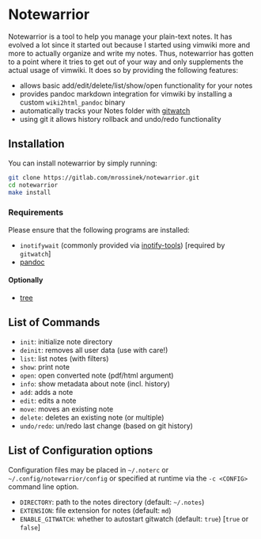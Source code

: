 # Notewarrior

Notewarrior is a tool to help you manage your plain-text notes.
It has evolved a lot since it started out because I started using vimwiki more and more to actually organize and write my notes.
Thus, notewarrior has gotten to a point where it tries to get out of your way and only supplements the actual usage of vimwiki.
It does so by providing the following features:
- allows basic add/edit/delete/list/show/open functionality for your notes
- provides pandoc markdown integration for vimwiki by installing a custom `wiki2html_pandoc` binary
- automatically tracks your Notes folder with [gitwatch](https://github.com/gitwatch/gitwatch)
- using git it allows history rollback and undo/redo functionality

## Installation

You can install notewarrior by simply running:
```sh
git clone https://gitlab.com/mrossinek/notewarrior.git
cd notewarrior
make install
```

### Requirements
Please ensure that the following programs are installed:
- `inotifywait` (commonly provided via [inotify-tools](https://github.com/inotify-tools/inotify-tools))  [required by `gitwatch`]
- [pandoc](https://pandoc.org/)

#### Optionally
- [tree](http://mama.indstate.edu/users/ice/tree/)


## List of Commands
- `init`: initialize note directory
- `deinit`: removes all user data (use with care!)
- `list`: list notes (with filters)
- `show`: print note
- `open`: open converted note (pdf/html argument)
- `info`: show metadata about note (incl. history)
- `add`: adds a note
- `edit`: edits a note
- `move`: moves an existing note
- `delete`: deletes an existing note (or multiple)
- `undo/redo`: un/redo last change (based on git history)

## List of Configuration options
Configuration files may be placed in `~/.noterc` or `~/.config/notewarrior/config` or specified at runtime via the `-c <CONFIG>` command line option.

- `DIRECTORY`: path to the notes directory (default: `~/.notes`)
- `EXTENSION`: file extension for notes (default: `md`)
- `ENABLE_GITWATCH`: whether to autostart gitwatch (default: `true`) [`true` or `false`]
